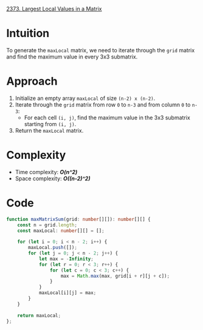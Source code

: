 [2373. Largest Local Values in a Matrix](https://leetcode.com/problems/largest-local-values-in-a-matrix/)

# Intuition

To generate the `maxLocal` matrix, we need to iterate through the `grid` matrix and find the maximum value in every 3x3 submatrix. 

# Approach

1. Initialize an empty array `maxLocal` of size `(n-2) x (n-2)`.
2. Iterate through the `grid` matrix from row `0` to `n-3` and from column `0` to `n-3`:
   - For each cell `(i, j)`, find the maximum value in the 3x3 submatrix starting from `(i, j)`.
3. Return the `maxLocal` matrix.

# Complexity

- Time complexity: ***O(n^2)***
- Space complexity: ***O((n-2)^2)***

# Code

```typescript
function maxMatrixSum(grid: number[][]): number[][] {
    const n = grid.length;
    const maxLocal: number[][] = [];
    
    for (let i = 0; i < n - 2; i++) {
        maxLocal.push([]);
        for (let j = 0; j < n - 2; j++) {
            let max = -Infinity;
            for (let r = 0; r < 3; r++) {
                for (let c = 0; c < 3; c++) {
                    max = Math.max(max, grid[i + r][j + c]);
                }
            }
            maxLocal[i][j] = max;
        }
    }
    
    return maxLocal;
};

```